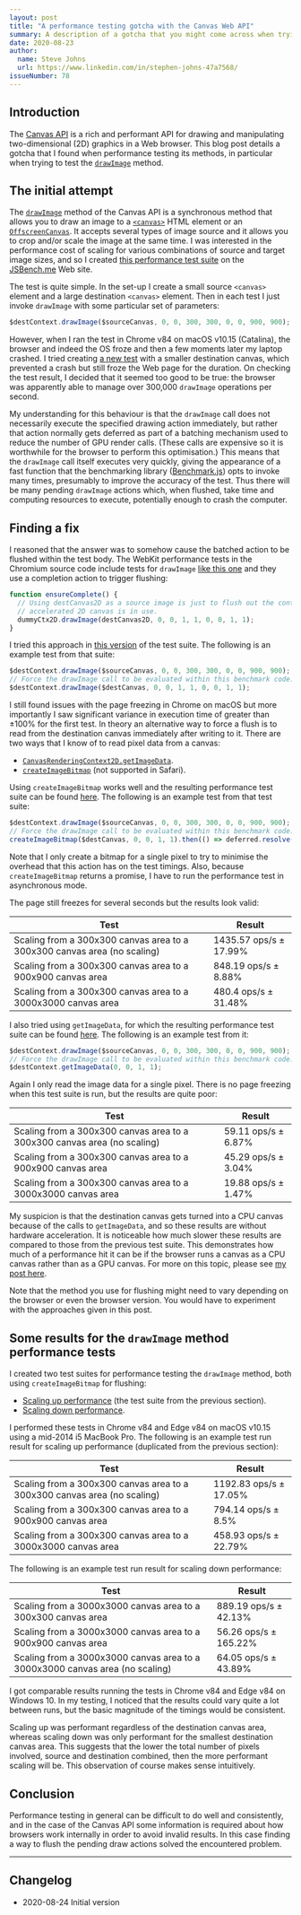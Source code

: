 ```yaml
---
layout: post
title: "A performance testing gotcha with the Canvas Web API"
summary: A description of a gotcha that you might come across when trying to test the performance of methods of the Canvas API.
date: 2020-08-23
author:
  name: Steve Johns
  url: https://www.linkedin.com/in/stephen-johns-47a7568/
issueNumber: 78
---
```


## Introduction

The [Canvas API](https://developer.mozilla.org/en-US/docs/Web/API/Canvas_API) is a rich and performant API for drawing and manipulating two-dimensional (2D) graphics in a Web browser. This blog post details a gotcha that I found when performance testing its methods, in particular when trying to test the [`drawImage`](https://developer.mozilla.org/en-US/docs/Web/API/CanvasRenderingContext2D/drawImage) method.

## The initial attempt

The [`drawImage`](https://developer.mozilla.org/en-US/docs/Web/API/CanvasRenderingContext2D/drawImage) method of the Canvas API is a synchronous method that allows you to draw an image to a [`<canvas>`](https://developer.mozilla.org/en-US/docs/Web/HTML/Element/canvas) HTML element or an [`OffscreenCanvas`](https://developer.mozilla.org/en-US/docs/Web/API/OffscreenCanvas). It accepts several types of image source and it allows you to crop and/or scale the image at the same time. I was interested in the performance cost of scaling for various combinations of source and target image sizes, and so I created [this performance test suite](https://jsbench.me/1dke2mcybs/2) on the [JSBench.me](https://jsbench.me/) Web site.

The test is quite simple. In the set-up I create a small source `<canvas>` element and a large destination `<canvas>` element. Then in each test I just invoke `drawImage` with some particular set of parameters:

```js
$destContext.drawImage($sourceCanvas, 0, 0, 300, 300, 0, 0, 900, 900);
```

However, when I ran the test in Chrome v84 on macOS v10.15 (Catalina), the browser and indeed the OS froze and then a few moments later my laptop crashed. I tried creating [a new test](https://jsbench.me/nmke2uordl/1) with a smaller destination canvas, which prevented a crash but still froze the Web page for the duration. On checking the test result, I decided that it seemed too good to be true: the browser was apparently able to manage over 300,000 `drawImage` operations per second.

My understanding for this behaviour is that the `drawImage` call does not necessarily execute the specified drawing action immediately, but rather that action normally gets deferred as part of a batching mechanism used to reduce the number of GPU render calls. (These calls are expensive so it is worthwhile for the browser to perform this optimisation.) This means that the `drawImage` call itself executes very quickly, giving the appearance of a fast function that the benchmarking library ([Benchmark.js](https://benchmarkjs.com/)) opts to invoke many times, presumably to improve the accuracy of the test. Thus there will be many pending `drawImage` actions which, when flushed, take time and computing resources to execute, potentially enough to crash the computer.

## Finding a fix

I reasoned that the answer was to somehow cause the batched action to be flushed within the test body. The WebKit performance tests in the Chromium source code include tests for `drawImage` [like this one](https://github.com/chromium/chromium/blob/2ca8c5037021c9d2ecc00b787d58a31ed8fc8bcb/third_party/blink/perf_tests/canvas/draw-dynamic-canvas-2d-to-hw-accelerated-canvas-2d.html) and they use a completion action to trigger flushing:

```js
function ensureComplete() {
  // Using destCanvas2D as a source image is just to flush out the content when
  // accelerated 2D canvas is in use.
  dummyCtx2D.drawImage(destCanvas2D, 0, 0, 1, 1, 0, 0, 1, 1);
}
```

I tried this approach in [this version](https://jsbench.me/h9ke2s1seb) of the test suite. The following is an example test from that suite:

```js
$destContext.drawImage($sourceCanvas, 0, 0, 300, 300, 0, 0, 900, 900);
// Force the drawImage call to be evaluated within this benchmark code:
$destContext.drawImage($destCanvas, 0, 0, 1, 1, 0, 0, 1, 1);
```

I still found issues with the page freezing in Chrome on macOS but more importantly I saw significant variance in execution time of greater than ±100% for the first test. In theory an alternative way to force a flush is to read from the destination canvas immediately after writing to it. There are two ways that I know of to read pixel data from a canvas:

- [`CanvasRenderingContext2D.getImageData`](https://developer.mozilla.org/en-US/docs/Web/API/CanvasRenderingContext2D/getImageData).
- [`createImageBitmap`](https://developer.mozilla.org/en-US/docs/Web/API/WindowOrWorkerGlobalScope/createImageBitmap) (not supported in Safari).

Using `createImageBitmap` works well and the resulting performance test suite can be found [here](https://jsbench.me/ooke36wtsw/1). The following is an example test from that test suite:

```js
$destContext.drawImage($sourceCanvas, 0, 0, 300, 300, 0, 0, 900, 900);
// Force the drawImage call to be evaluated within this benchmark code:
createImageBitmap($destCanvas, 0, 0, 1, 1).then(() => deferred.resolve());
```

Note that I only create a bitmap for a single pixel to try to minimise the overhead that this action has on the test timings. Also, because `createImageBitmap` returns a promise, I have to run the performance test in asynchronous mode.

The page still freezes for several seconds but the results look valid:

| Test                                                                     | Result                 |
| ------------------------------------------------------------------------ | ---------------------- |
| Scaling from a 300x300 canvas area to a 300x300 canvas area (no scaling) | 1435.57 ops/s ± 17.99% |
| Scaling from a 300x300 canvas area to a 900x900 canvas area              | 848.19 ops/s ± 8.88%   |
| Scaling from a 300x300 canvas area to a 3000x3000 canvas area            | 480.4 ops/s ± 31.48%   |

I also tried using `getImageData`, for which the resulting performance test suite can be found [here](https://jsbench.me/0eke37hgep/1). The following is an example test from it:

```js
$destContext.drawImage($sourceCanvas, 0, 0, 300, 300, 0, 0, 900, 900);
// Force the drawImage call to be evaluated within this benchmark code:
$destContext.getImageData(0, 0, 1, 1);
```

Again I only read the image data for a single pixel. There is no page freezing when this test suite is run, but the results are quite poor:

| Test                                                                     | Result              |
| ------------------------------------------------------------------------ | ------------------- |
| Scaling from a 300x300 canvas area to a 300x300 canvas area (no scaling) | 59.11 ops/s ± 6.87% |
| Scaling from a 300x300 canvas area to a 900x900 canvas area              | 45.29 ops/s ± 3.04% |
| Scaling from a 300x300 canvas area to a 3000x3000 canvas area            | 19.88 ops/s ± 1.47% |

My suspicion is that the destination canvas gets turned into a CPU canvas because of the calls to `getImageData`, and so these results are without hardware acceleration. It is noticeable how much slower these results are compared to those from the previous test suite. This demonstrates how much of a performance hit it can be if the browser runs a canvas as a CPU canvas rather than as a GPU canvas. For more on this topic, please see [my post here](/blog/posts/2020/08/21/cpu-versus-gpu-with-the-canvas-web-api).

Note that the method you use for flushing might need to vary depending on the browser or even the browser version. You would have to experiment with the approaches given in this post.

## Some results for the `drawImage` method performance tests

I created two test suites for performance testing the `drawImage` method, both using `createImageBitmap` for flushing:

- [Scaling up performance](https://jsbench.me/ooke36wtsw/1) (the test suite from the previous section).
- [Scaling down performance](https://jsbench.me/cake67gtlb/1).

I performed these tests in Chrome v84 and Edge v84 on macOS v10.15 using a mid-2014 i5 MacBook Pro. The following is an example test run result for scaling up performance (duplicated from the previous section):

| Test                                                                     | Result                 |
| ------------------------------------------------------------------------ | ---------------------- |
| Scaling from a 300x300 canvas area to a 300x300 canvas area (no scaling) | 1192.83 ops/s ± 17.05% |
| Scaling from a 300x300 canvas area to a 900x900 canvas area              | 794.14 ops/s ± 8.5%    |
| Scaling from a 300x300 canvas area to a 3000x3000 canvas area            | 458.93 ops/s ± 22.79%  |

The following is an example test run result for scaling down performance:

| Test                                                                         | Result                |
| ---------------------------------------------------------------------------- | --------------------- |
| Scaling from a 3000x3000 canvas area to a 300x300 canvas area                | 889.19 ops/s ± 42.13% |
| Scaling from a 3000x3000 canvas area to a 900x900 canvas area                | 56.26 ops/s ± 165.22% |
| Scaling from a 3000x3000 canvas area to a 3000x3000 canvas area (no scaling) | 64.05 ops/s ± 43.89%  |

I got comparable results running the tests in Chrome v84 and Edge v84 on Windows 10. In my testing, I noticed that the results could vary quite a lot between runs, but the basic magnitude of the timings would be consistent.

Scaling up was performant regardless of the destination canvas area, whereas scaling down was only performant for the smallest destination canvas area. This suggests that the lower the total number of pixels involved, source and destination combined, then the more performant scaling will be. This observation of course makes sense intuitively.

## Conclusion

Performance testing in general can be difficult to do well and consistently, and in the case of the Canvas API some information is required about how browsers work internally in order to avoid invalid results. In this case finding a way to flush the pending draw actions solved the encountered problem.

---

## Changelog

- 2020-08-24 Initial version
